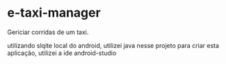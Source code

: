 # e-taxi-manager
Gericiar corridas de um taxi.

utilizando slqite local do android, utilizei java nesse projeto para criar esta aplicação, utilizei a ide android-studio
